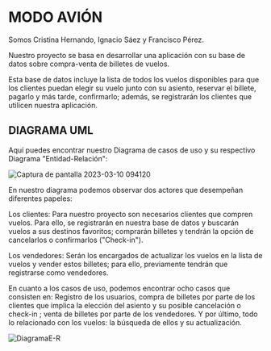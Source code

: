  # **MODO AVIÓN**

Somos Cristina Hernando, Ignacio Sáez y Francisco Pérez.

Nuestro proyecto se basa en desarrollar una aplicación con su base de datos sobre compra-venta de billetes de vuelos.

Esta base de datos incluye la lista de todos los vuelos disponibles para que los clientes puedan elegir su vuelo junto con su asiento, reservar el billete, pagarlo y más tarde, confirmarlo; además, se registrarán los clientes que utilicen nuestra aplicación.

## **DIAGRAMA UML**

Aquí puedes encontrar nuestro Diagrama de casos de uso y su respectivo Diagrama "Entidad-Relación":

![Captura de pantalla 2023-03-10 094120](https://user-images.githubusercontent.com/72651303/224269435-0ec7b577-3add-4ccf-b2c0-1d091ce7f20a.png)

En nuestro diagrama podemos observar dos actores que desempeñan diferentes papeles:

Los clientes: Para nuestro proyecto son necesarios clientes que compren vuelos. Para ello, se registrarán en nuestra base de datos y buscarán vuelos a sus destinos favoritos; comprarán billetes y tendrán la opción de cancelarlos o confirmarlos ("Check-in").

Los vendedores: Serán los encargados de actualizar los vuelos en la lista de vuelos y vender estos billetes; para ello, previamente tendrán que registrarse como vendedores.

En cuanto a los casos de uso, podemos encontrar ocho casos que consisten en: Registro de los usuarios, compra de billetes por parte de los clientes que implica la elección del asiento y su posible cancelación o check-in ; venta de billetes por parte de los vendedores. Y por último, todo lo relacionado con los vuelos: la búsqueda de ellos y su actualización.


![DiagramaE-R](https://user-images.githubusercontent.com/72651303/224279100-6cc42d11-a8aa-4768-a6e3-999d5c735026.png)
